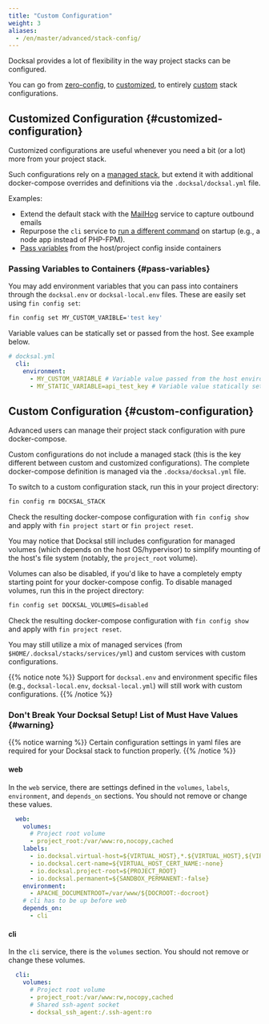 ```yaml
---
title: "Custom Configuration"
weight: 3
aliases:
  - /en/master/advanced/stack-config/
---
```


Docksal provides a lot of flexibility in the way project stacks can be configured.

You can go from [zero-config](/stack/zeo-configuration/), to [customized](#customized-configuration), to entirely 
[custom](#custom-configuration) stack configurations.

## Customized Configuration {#customized-configuration}

Customized configurations are useful whenever you need a bit (or a lot) more from your project stack.

Such configurations rely on a [managed stack](/stack/understanding-stack-config/#default-configurations), but extend it 
with additional docker-compose overrides and definitions via the `.docksal/docksal.yml` file.

Examples:

- Extend the default stack with the [MailHog](/service/other/mailhog/) service to capture outbound emails
- Repurpose the `cli` service to [run a different command](/service/cli/override-command/) on startup 
(e.g., a node app instead of PHP-FPM).
- [Pass variables](#pass-variables) from the host/project config inside containers 

### Passing Variables to Containers {#pass-variables}

You may add environment variables that you can pass into containers through the `docksal.env` or `docksal-local.env` files.
These are easily set using `fin config set`:

```bash
fin config set MY_CUSTOM_VARIBLE='test key'
```

Variable values can be statically set or passed from the host. See example below.

```yaml
# docksal.yml
  cli:
    environment:
      - MY_CUSTOM_VARIABLE # Variable value passed from the host environment (values in docksal.env take precedence)
      - MY_STATIC_VARIABLE=api_test_key # Variable value statically set
```

## Custom Configuration {#custom-configuration}

Advanced users can manage their project stack configuration with pure docker-compose. 

Custom configurations do not include a managed stack (this is the key different between custom and customized configurations). 
The complete docker-compose definition is managed via the `.docksa/docksal.yml` file.

To switch to a custom configuration stack, run this in your project directory:

```bash
fin config rm DOCKSAL_STACK
```

Check the resulting docker-compose configuration with `fin config show` and apply with `fin project start` 
or `fin project reset`.

You may notice that Docksal still includes configuration for managed volumes (which depends on the host OS/hypervisor) 
to simplify mounting of the host's file system (notably, the `project_root` volume). 

Volumes can also be disabled, if you'd like to have a completely empty starting point for your docker-compose config. 
To disable managed volumes, run this in the project directory: 

```bash
fin config set DOCKSAL_VOLUMES=disabled
```

Check the resulting docker-compose configuration with `fin config show` and apply with `fin project reset`.

You may still utilize a mix of managed services (from `$HOME/.docksal/stacks/services/yml`) and custom services with 
custom configurations.

{{% notice note %}}
Support for `docksal.env` and environment specific files (e.g., `docksal-local.env`, `docksal-local.yml`) will still 
work with custom configurations.
{{% /notice %}}

### Don't Break Your Docksal Setup! List of Must Have Values {#warning}

{{% notice warning %}}
Certain configuration settings in yaml files are required for your Docksal stack to function properly.
{{% /notice %}}

#### web

In the `web` service, there are settings defined in the `volumes`, `labels`, `environment`, and `depends_on` sections. 
You should not remove or change these values.

```yaml
  web:
    volumes:
      # Project root volume
      - project_root:/var/www:ro,nocopy,cached
    labels:
      - io.docksal.virtual-host=${VIRTUAL_HOST},*.${VIRTUAL_HOST},${VIRTUAL_HOST}.*
      - io.docksal.cert-name=${VIRTUAL_HOST_CERT_NAME:-none}
      - io.docksal.project-root=${PROJECT_ROOT}
      - io.docksal.permanent=${SANDBOX_PERMANENT:-false}
    environment:
      - APACHE_DOCUMENTROOT=/var/www/${DOCROOT:-docroot}
    # cli has to be up before web
    depends_on:
      - cli
```

#### cli

In the `cli` service, there is the `volumes` section. You should not remove or change these volumes.

```yaml
  cli:
    volumes:
      # Project root volume
      - project_root:/var/www:rw,nocopy,cached
      # Shared ssh-agent socket
      - docksal_ssh_agent:/.ssh-agent:ro
```
